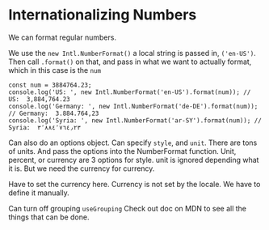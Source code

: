 # Internationalizing Numbers

We can format regular numbers.

We use the `new Intl.NumberFormat()` a local string is passed in, `('en-US')`. Then call `.format()` on that, and pass in what we want to actually format, which in this case is the `num`

```
const num = 3884764.23;
console.log('US: ', new Intl.NumberFormat('en-US').format(num)); // US:  3,884,764.23
console.log('Germany: ', new Intl.NumberFormat('de-DE').format(num)); // Germany:  3.884.764,23
console.log('Syria: ', new Intl.NumberFormat('ar-SY').format(num)); // Syria:  ٣٬٨٨٤٬٧٦٤٫٢٣

```

Can also do an options object. Can specify `style`, and `unit`. There are tons of units. And pass the options into the NumberFormat function. Unit, percent, or currency are 3 options for style. unit is ignored depending what it is. But we need the currency for currency.

Have to set the currency here. Currency is not set by the locale. We have to define it manually.

Can turn off grouping `useGrouping` Check out doc on MDN to see all the things that can be done.
